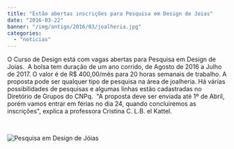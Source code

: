 ```yaml
---
title: "Estão abertas inscrições para Pesquisa em Design de Joias"
date: "2016-03-22"
banner: "/img/antigo/2016/03/joalheria.jpg"
categories: 
  - "noticias"
---
```


O Curso de Design está com vagas abertas para Pesquisa em Design de Joias.  A bolsa tem duração de um ano corrido, de Agosto de 2016 a Julho de 2017. O valor é de R$ 400,00/mês para 20 horas semanais de trabalho. A proposta pode ser qualquer tipo de pesquisa na área de joalheria. Há várias possibilidades de pesquisas e algumas linhas estão cadastradas no Diretório de Grupos do CNPq.  "A proposta deve ser enviada até 1º de Abril, porém vamos entrar em férias no dia 24, quando concluiremos as inscrições", explica a professora Cristina C. L.B. el Kattel. 

 

![Pesquisa em Design de Jóias](/img/antigo/2016/03/joalheria.jpg)
